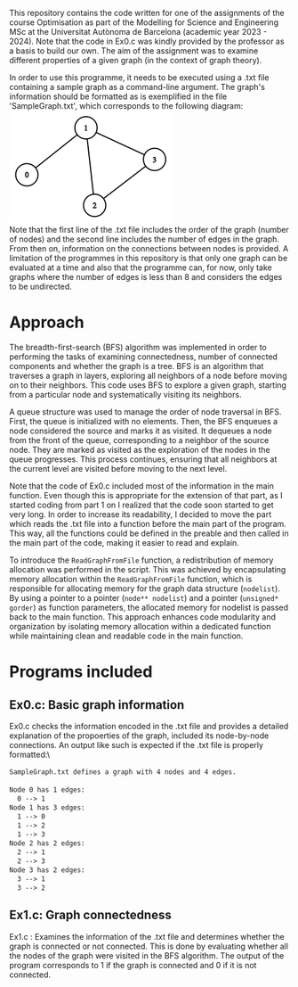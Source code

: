 This repository contains the code written for one of the assignments of the course Optimisation as part of the Modelling for Science and Engineering MSc at the Universitat Autònoma de Barcelona (academic year 2023 - 2024). Note that the code in Ex0.c was kindly provided by the professor as a basis to build our own. The aim of the assignment was to examine different properties of a given graph (in the context of graph theory).

In order to use this programme, it needs to be executed using a .txt file containing a sample graph as a command-line argument. The graph's information should be formatted as is exemplified in the file 'SampleGraph.txt', which corresponds to the following diagram:\
![Alt text](SampleGraphDiagram.png?raw=true "Sample graph's diagram")\
Note that the first line of the .txt file includes the order of the graph (number of nodes) and the second line includes the number of edges in the graph. From then on, information on the connections between nodes is provided. A limitation of the programmes in this repository is that only one graph can be evaluated at a time and also that the programme can, for now, only take graphs where the number of edges is less than 8 and considers the edges to be undirected.

# Approach

The breadth-first-search (BFS) algorithm was implemented in order to performing the tasks of examining connectedness, number of connected components and whether the graph is a tree. BFS is an algorithm that traverses a graph in layers, exploring all neighbors of a node before moving on to their neighbors. This code uses BFS to explore a given graph, starting from a particular node and systematically visiting its neighbors.

A queue structure was used to manage the order of node traversal in BFS. First, the queue is initialized with no elements. Then, the BFS enqueues a node considered the source and marks it as visited. It dequeues a node from the front of the queue, corresponding to a neighbor of the source node. They are marked as visited as the exploration of the nodes in the queue progresses. This process continues, ensuring that all neighbors at the current level are visited before moving to the next level.

Note that the code of Ex0.c included most of the information in the main function. Even though this is appropriate for the extension of that part, as I started coding from part 1 on I realized that the code soon started to get very long. In order to increase its readability, I decided to move the part which reads the .txt file into a function before the main part of the program. This way, all the functions could be defined in the preable and then called in the main part of the code, making it easier to read and explain.

To introduce the ```ReadGraphFromFile``` function, a redistribution of memory allocation was performed in the script. This was achieved by encapsulating memory allocation within the ```ReadGraphFromFile``` function, which is responsible for allocating memory for the graph data structure (```nodelist```). By using a pointer to a pointer (```node** nodelist```) and a pointer (```unsigned* gorder```) as function parameters, the allocated memory for nodelist is passed back to the main function. This approach enhances code modularity and organization by isolating memory allocation within a dedicated function while maintaining clean and readable code in the main function.

# Programs included
## Ex0.c: Basic graph information
Ex0.c checks the information encoded in the .txt file and provides a detailed explanation of the propoerties of the graph, included its node-by-node connections. An output like such is expected if the .txt file is properly formatted:\
```
SampleGraph.txt defines a graph with 4 nodes and 4 edges.

Node 0 has 1 edges:
  0 --> 1
Node 1 has 3 edges:
  1 --> 0
  1 --> 2
  1 --> 3
Node 2 has 2 edges:
  2 --> 1
  2 --> 3
Node 3 has 2 edges:
  3 --> 1
  3 --> 2
```

## Ex1.c: Graph connectedness
Ex1.c : Examines the information of the .txt file and determines whether the graph is connected or not connected. This is done by evaluating whether all the nodes of the graph were visited in the BFS algorithm. The output of the program corresponds to 1 if the graph is connected and 0 if it is not connected.



